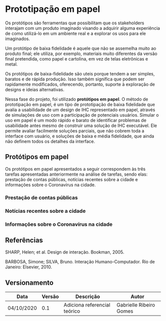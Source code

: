 # Prototipação em papel 

Os protótipos são ferramentas que possibilitam que os stakeholders interajam com um produto imaginado visando a adquirir alguma experiência de como utilizá-lo em um ambiente real e a explorar os usos para ele imaginados.  

Um protótipo de baixa fidelidade é aquele que não se assemelha muito ao produto final; ele utiliza, por exemplo, materiais muito diferentes da versão final pretendida, como papel e cartolina, em vez de telas eletrônicas e metal.  

Os protótipos de baixa-fidelidade são uteis porque tendem a ser simples, baratos e de rápida produção. Isso também significa que podem ser rapidamente modificados, oferecendo, portanto, suporte à exploração de designs e ideias alternativas. 

Nessa fase do projeto, foi utilizado **protótipos em papel**. O método de prototipação em papel, é um tipo de prototipação de baixa fidelidade que avalia a usabilidade de um design de IHC representado em papel, através de simulações de uso com a participação de potenciais usuários. Simular o uso em papel é um modo rápido e barato de identificar problemas de usabilidade antes mesmo de construir uma solução de IHC executável.  Ele permite avaliar facilmente soluções parciais, que não cobrem toda a interface com usuário, e soluções de baixa e média fidelidade, que ainda não definem todos os detalhes da interface. 

## Protótipos em papel
Os protótipos em papel apresentados a seguir correspondem às três tarefas apresentadas anteriormente na análise de tarefas, sendo elas: prestação de contas públicas, notícias recentes sobre a cidade e informações sobre o Coronavírus na cidade.

### Prestação de contas públicas


### Notícias recentes sobre a cidade


### Informações sobre o Coronavírus na cidade


## Referências 

SHARP, Helen; et al. Design de interação. Bookman, 2005. 

BARBOSA, Simone; SILVA, Bruno. Interação Humano-Computador. Rio de Janeiro: Elsevier, 2010. 

## Versionamento

| Data | Versão | Descrição | Autor |
|------|------|------|------|
|04/10/2020|0.1|Adiciona referencial teórico|Gabrielle Ribeiro Gomes|
 

